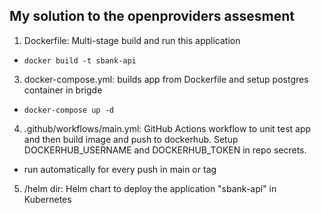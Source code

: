 ## My solution to the openproviders assesment

1. Dockerfile: Multi-stage build and run this application
  - ```docker build -t sbank-api```
3. docker-compose.yml: builds app from Dockerfile and setup postgres container in brigde
  - ```docker-compose up -d```
4. .github/workflows/main.yml: GitHub Actions workflow to unit test app and then build image and push to dockerhub. Setup DOCKERHUB_USERNAME and DOCKERHUB_TOKEN in repo secrets.
  - run automatically for every push in main or tag
5. /helm dir: Helm chart to deploy the application "sbank-api" in Kubernetes
